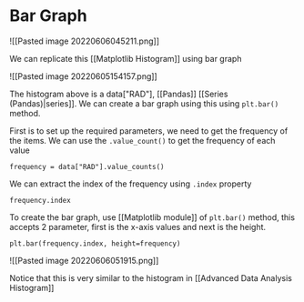 # Bar Graph
![[Pasted image 20220606045211.png]]

We can replicate this [[Matplotlib Histogram]] using bar graph

![[Pasted image 20220605154157.png]]

The histogram above is a data\["RAD"], [[Pandas]] [[Series (Pandas)|series]]. We can create a bar graph using this using `plt.bar()` method.

First is to set up the required parameters, we need to get the frequency of the items. We can use the `.value_count()` to get the frequency of each value

```
frequency = data["RAD"].value_counts()
```

We can extract the index of the frequency using `.index` property
```
frequency.index
```

To create the bar graph, use [[Matplotlib module]] of `plt.bar()` method, this accepts 2 parameter, first is the x-axis values and next is the height.
```
plt.bar(frequency.index, height=frequency)
```

![[Pasted image 20220606051915.png]]


Notice that this is very similar to the histogram in [[Advanced Data Analysis Histogram]]


